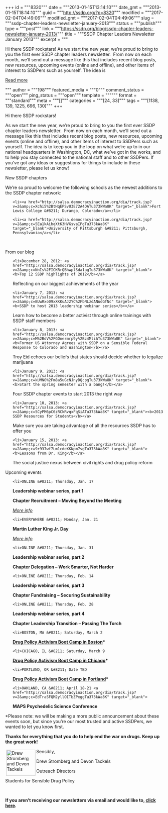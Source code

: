 +++
id = """8320"""
date = """2013-01-15T13:14:10"""
date_gmt = """2013-01-15T18:14:10"""
guid = """http://ssdp.org/?p=8320"""
modified = """2017-02-04T04:49:06"""
modified_gmt = """2017-02-04T04:49:06"""
slug = """ssdp-chapter-leaders-newsletter-january-2013"""
status = """publish"""
type = """post"""
link = """https://ssdp.org/blog/ssdp-chapter-leaders-newsletter-january-2013/"""
title = """SSDP Chapter Leaders Newsletter January 2013"""
excerpt = """<p>Hi there SSDP rockstars! As we start the new year, we&#8217;re proud to bring to you the first ever SSDP chapter leaders newsletter.  From now on each month, we&#8217;ll send out a message like this that includes recent blog posts, new resources, upcoming events (online and offline), and other items of interest to SSDPers such as yourself. The idea is</p>
<div class="h10"></div>
<p><a class="more-link2 flat" href="https://ssdp.org/blog/ssdp-chapter-leaders-newsletter-january-2013/">Read more</a></p>
"""
author = """198"""
featured_media = """0"""
comment_status = """open"""
ping_status = """open"""
template = """"""
format = """standard"""
meta = """[]"""
categories = """[24, 33]"""
tags = """[1138, 139, 1225, 696, 130]"""
+++
<div>



Hi there SSDP rockstars!



</div>

As we start the new year, we&#8217;re proud to bring to you the first ever SSDP chapter leaders newsletter.  From now on each month, we&#8217;ll send out a message like this that includes recent blog posts, new resources, upcoming events (online and offline), and other items of interest to SSDPers such as yourself. The idea is to keep you in the loop on what we&#8217;re up to in our national headquarters in Washington, DC, what we&#8217;ve got in the works, and to help you stay connected to the national staff and to other SSDPers. If you&#8217;ve got any ideas or suggestions for things to include in these newsletter, please let us know!

<div>



New SSDP chapters



We&#8217;re so proud to welcome the following schools as the newest additions to the SSDP chapter network:

<ul>

	<li><a href="http://salsa.democracyinaction.org/dia/track.jsp?v=2&amp;c=Xchi5%2BtHqEPSvU3E72A4DATu373kWa8K" target="_blank">Fort Lewis College &#8211; Durango, Colorado</a></li>

	<li><a href="http://salsa.democracyinaction.org/dia/track.jsp?v=2&amp;c=5Ea1kAibeXtK3HVGsvaIPgTu373kWa8K" target="_blank">University of Pittsburgh &#8211; Pittsburgh, Pennsylvania</a></li>

</ul>

&nbsp;



From our blog

<ul>

	<li>December 28, 2012: <a href="http://salsa.democracyinaction.org/dia/track.jsp?v=2&amp;c=NnIs%2FICKRrQBhwplSda1agTu373kWa8K" target="_blank"><b>Top 12 SSDP highlights of 2012</b></a>

Reflecting on our biggest achievements of the year</li>

</ul>

<ul>

	<li>January 7, 2013: <a href="http://salsa.democracyinaction.org/dia/track.jsp?v=2&amp;c=BUwRxo09xXKKuAJ2YC%2FbNLzdANudGfNc" target="_blank"><b>SSDP to host 2013 leadership webinar series</b></a>

Learn how to become a better activist through online trainings with SSDP staff members</li>

</ul>

<ul>

	<li>January 8, 2013: <a href="http://salsa.democracyinaction.org/dia/track.jsp?v=2&amp;c=M%2BdV%2FGOnermrp9y%2Bz4MliATu373kWa8K" target="_blank"><b>Former US Attorney Agrees with SSDP on a Sensible Federal Response to Colorado and Washington</b></a>

Troy Eid echoes our beliefs that states should decide whether to legalize marijuana</li>

</ul>

<ul>

	<li>January 9, 2013: <a href="http://salsa.democracyinaction.org/dia/track.jsp?v=2&amp;c=kUMNO%2Fm8a5uGcNJnyDQcpgTu373kWa8K" target="_blank"><b>Start the spring semester with a bang!</b></a>

Four SSDP chapter events to start 2013 the right way</li>

</ul>

<ul>

	<li>January 10, 2013: <a href="http://salsa.democracyinaction.org/dia/track.jsp?v=2&amp;c=5CyPM6pC6zRCkRvqxFqSiATu373kWa8K" target="_blank"><b>2013 SSDP Resources for Students</b></a>

Make sure you are taking advantage of all the resources SSDP has to offer you</li>

</ul>

<ul>

	<li>January 15, 2013: <a href="http://salsa.democracyinaction.org/dia/track.jsp?v=2&amp;c=9r937wf7Lm1cdeXKNpm7sgTu373kWa8K" target="_blank"><b>Lessons from Dr. King</b></a>

The social justice nexus between civil rights and drug policy reform</li>

</ul>

Upcoming events

<ul>

	<li>ONLINE &#8211; Thursday, Jan. 17

<b>Leadership webinar series, part 1

Chapter Recruitment &#8211; Moving Beyond the Meeting

</b><a href="http://salsa.democracyinaction.org/dia/track.jsp?v=2&amp;c=st0cjnQEyoXUHYujQoI0LgTu373kWa8K" target="_blank"><i>More info</i></a><b>

</b></li>

</ul>

<ul>

	<li>EVERYWHERE &#8211; Monday, Jan. 21

<b>Martin Luther King Jr. Day

</b><a href="http://salsa.democracyinaction.org/dia/track.jsp?v=2&amp;c=S%2FYW9V9HckNS1bJInkgVAQTu373kWa8K" target="_blank"><i>More info</i></a><b>

</b></li>

</ul>

<ul>

	<li>ONLINE &#8211; Thursday, Jan. 31

<b>Leadership webinar series, part 2

Chapter Delegation &#8211; Work Smarter, Not Harder</b></li>

</ul>

<ul>

	<li>ONLINE &#8211; Thursday, Feb. 14

<b>Leadership webinar series, part 3

Chapter Fundraising &#8211; Securing Sustainability</b></li>

</ul>

<ul>

	<li>ONLINE &#8211; Thursday, Feb. 28

<b>Leadership webinar series, part 4

Chapter Leadership Transition &#8211; Passing The Torch</b></li>

</ul>

<ul>

	<li>BOSTON, MA &#8211; Saturday, March 2

<b><a href="http://salsa.democracyinaction.org/dia/track.jsp?v=2&amp;c=epv8vEvT6yGPQIaQKi113gTu373kWa8K" target="_blank">Drug Policy Activism Boot Camp in Boston</a>*</b></li>

</ul>

<ul>

	<li>CHICAGO, IL &#8211; Saturday, March 9

<b><a href="http://salsa.democracyinaction.org/dia/track.jsp?v=2&amp;c=QSR%2BDQPNchbX5%2BVuYQBz6gTu373kWa8K" target="_blank">Drug Policy Activism Boot Camp in Chicago</a>*</b></li>

</ul>

<ul>

	<li>PORTLAND, OR &#8211; Date TBD

<b><a href="http://salsa.democracyinaction.org/dia/track.jsp?v=2&amp;c=gOCUTQAHW%2BddRELfoYysdwTu373kWa8K" target="_blank">Drug Policy Activism Boot Camp in Portland</a>*</b></li>

</ul>

<ul>

	<li>OAKLAND, CA &#8211; April 18-21 <a href="http://salsa.democracyinaction.org/dia/track.jsp?v=2&amp;c=EdTraSFQM2yllOITbZPxggTu373kWa8K" target="_blank">

<b>MAPS Psychedelic Science Conference</b></a></li>

</ul>

*Please note: we will be making a more public announcement about these events soon, but since you&#8217;re our most trusted and active SSDPers, we wanted to let you know first.



<b>Thanks for everything that you do to help end the war on drugs. Keep up the great work!</b>



<img alt="Drew Stromberg and Devon Tackels" src="http://salsa.democracyinaction.org/o/1259/images/devon-drew.jpg" width="93" height="83" align="left" hspace="3" vspace="3" />Sensibly,



Drew Stromberg and Devon Tackels

Outreach Directors

Students for Sensible Drug Policy



&nbsp;



<strong>If you aren&#8217;t receiving our newsletters via email and would like to, <a href="http://ssdp.org/news/newsletters/sign-up/">click here</a>.</strong>



</div>
